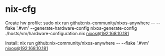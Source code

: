 # nix-cfg

Create hw profile: sudo nix run github:nix-community/nixos-anywhere -- --flake '.#vm' --generate-hardware-config nixos-generate-config ./hosts/vm/hardware-configuration.nix nixos@192.168.10.181

Install: nix run github:nix-community/nixos-anywhere -- --flake '.#vm' nixos@192.168.10.181